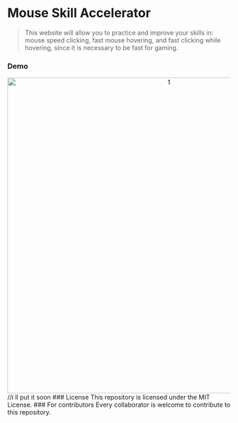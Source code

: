 # Mouse Skill Accelerator
> This website will allow you to practice and improve your skills in: mouse speed clicking, fast mouse hovering, and fast clicking while hovering, since it is necessary to be fast for gaming.

### Demo
<div align="center">
   <img width="713" alt="1" src="">
</div>
//i ll put it soon
### License
This repository is licensed under the MIT License.
### For contributors
Every collaborator is welcome to contribute to this repository.
